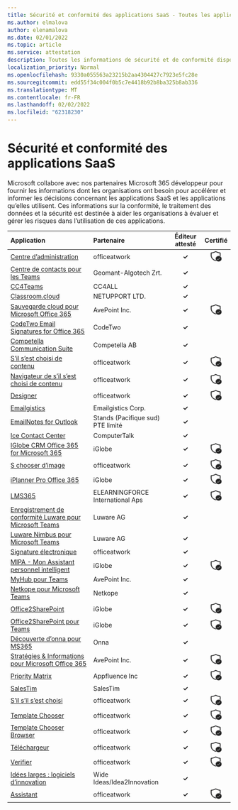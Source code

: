 ```yaml
---
title: Sécurité et conformité des applications SaaS - Toutes les applications
ms.author: elmalova
author: elenamalova
ms.date: 02/01/2022
ms.topic: article
ms.service: attestation
description: Toutes les informations de sécurité et de conformité disponibles pour toutes les applications SaaS.
localization_priority: Normal
ms.openlocfilehash: 9330a055563a23215b2aa4304427c7923e5fc28e
ms.sourcegitcommit: edd55f34c004f0b5c7e4418b92b8ba325b8ab336
ms.translationtype: MT
ms.contentlocale: fr-FR
ms.lasthandoff: 02/02/2022
ms.locfileid: "62318230"
---
```

# <a name="saas-apps-security-and-compliance"></a>Sécurité et conformité des applications SaaS

Microsoft collabore avec nos partenaires Microsoft 365 développeur pour fournir les informations dont les organisations ont besoin pour accélérer et informer les décisions concernant les applications SaaS et les applications qu’elles utilisent. Ces informations sur la conformité, le traitement des données et la sécurité est destinée à aider les organisations à évaluer et gérer les risques dans l’utilisation de ces applications.

| **Application** | **Partenaire** | **Éditeur attesté** | **Certifié** |
|:--------|:------------|:----------------------:|:-------------:|
| [Centre d’administration](./officeatwork-admin-center.md) | officeatwork | **✓** | <img alt="Certified application badge" src="../media/certified-badge.png" height="25" width="25" /> |
| [Centre de contacts pour les Teams](./geomant-algotech-zrt-buzzeasy-contact-center-for-teams.md) | Geomant-Algotech Zrt. | **✓** |  |
| [CC4Teams](./cc4all-cc4teams.md) | CC4ALL | **✓** |  |
| [Classroom.cloud](./netsupport-ltd-classroomcloud.md) | NETUPPORT LTD. | **✓** |  |
| [Sauvegarde cloud pour Microsoft Office 365](./avepoint-inc-cloud-backup-for-microsoft-office-365.md) | AvePoint Inc. | **✓** | <img alt="Certified application badge" src="../media/certified-badge.png" height="25" width="25" /> |
| [CodeTwo Email Signatures for Office 365](./codetwo-email-signatures-for-office-365.md) | CodeTwo | **✓** |  |
| [Competella Communication Suite](./competella-ab-communication-suite.md) | Competella AB | **✓** |  |
| [S’il s’est choisi de contenu](./officeatwork-content-chooser.md) | officeatwork | **✓** | <img alt="Certified application badge" src="../media/certified-badge.png" height="25" width="25" /> |
| [Navigateur de s’il s’est choisi de contenu](./officeatwork-content-chooser-browser.md) | officeatwork | **✓** | <img alt="Certified application badge" src="../media/certified-badge.png" height="25" width="25" /> |
| [Designer](./officeatwork-designer.md) | officeatwork | **✓** | <img alt="Certified application badge" src="../media/certified-badge.png" height="25" width="25" /> |
| [Emailgistics](./emailgistics-corp.md) | Emailgistics Corp. | **✓** |  |
| [EmailNotes for Outlook](./standss-south-pacific-pte-limited-emailnotes-for-outlook.md) | Stands (Pacifique sud) PTE limité | **✓** |  |
| [Ice Contact Center](./computertalk-ice-contact-center.md) | ComputerTalk | **✓** |  |
| [IGlobe CRM Office 365 for Microsoft 365](./iglobe-crm-office-365-for-microsoft.md) | iGlobe | **✓** | <img alt="Certified application badge" src="../media/certified-badge.png" height="25" width="25" /> |
| [S chooser d’image](./officeatwork-image-chooser.md) | officeatwork | **✓** | <img alt="Certified application badge" src="../media/certified-badge.png" height="25" width="25" /> |
| [iPlanner Pro Office 365](./iglobe-iplanner-pro-office-365.md) | iGlobe | **✓** | <img alt="Certified application badge" src="../media/certified-badge.png" height="25" width="25" /> |
| [LMS365](./elearningforce-international-aps-lms365.md) | ELEARNINGFORCE International Aps | **✓** | <img alt="Certified application badge" src="../media/certified-badge.png" height="25" width="25" /> |
| [Enregistrement de conformité Luware pour Microsoft Teams](./luware-ag-compliance-recording-for-microsoft-teams.md) | Luware AG | **✓** |  |
| [Luware Nimbus pour Microsoft Teams](./luware-ag-nimbus-for-microsoft-teams.md) | Luware AG | **✓** |  |
| [Signature électronique](./officeatwork-mail-signature.md) | officeatwork | **✓** |  |
| [MIPA - Mon Assistant personnel intelligent](./iglobe-mipa-my-intelligent-personal-assistant.md) | iGlobe | **✓** | <img alt="Certified application badge" src="../media/certified-badge.png" height="25" width="25" /> |
| [MyHub pour Teams](./avepoint-inc-myhub-for-teams.md) | AvePoint Inc. | **✓** |  |
| [Netkope pour Microsoft Teams](./netskope-for-microsoft-teams.md) | Netkope | **✓** |  |
| [Office2SharePoint](./iglobe-office2sharepoint.md) | iGlobe | **✓** | <img alt="Certified application badge" src="../media/certified-badge.png" height="25" width="25" /> |
| [Office2SharePoint pour Teams](./iglobe-office2sharepoint-for-teams.md) | iGlobe | **✓** | <img alt="Certified application badge" src="../media/certified-badge.png" height="25" width="25" /> |
| [Découverte d’onna pour MS365](./onna-discovery-for-ms365.md) | Onna | **✓** |  |
| [Stratégies &amp; Informations pour Microsoft Office 365](./avepoint-inc-policies-and-insights-for-microsoft-office-365.md) | AvePoint Inc. | **✓** | <img alt="Certified application badge" src="../media/certified-badge.png" height="25" width="25" /> |
| [Priority Matrix](./appfluence-inc-priority-matrix.md) | Appfluence Inc | **✓** | <img alt="Certified application badge" src="../media/certified-badge.png" height="25" width="25" /> |
| [SalesTim](./salestim.md) | SalesTim | **✓** |  |
| [S’il s’il s’est choisi](./officeatwork-slide-chooser.md) | officeatwork | **✓** | <img alt="Certified application badge" src="../media/certified-badge.png" height="25" width="25" /> |
| [Template Chooser](./officeatwork-template-chooser.md) | officeatwork | **✓** | <img alt="Certified application badge" src="../media/certified-badge.png" height="25" width="25" /> |
| [Template Chooser Browser](./officeatwork-template-chooser-browser.md) | officeatwork | **✓** | <img alt="Certified application badge" src="../media/certified-badge.png" height="25" width="25" /> |
| [Téléchargeur](./officeatwork-uploader.md) | officeatwork | **✓** | <img alt="Certified application badge" src="../media/certified-badge.png" height="25" width="25" /> |
| [Verifier](./officeatwork-verifier.md) | officeatwork | **✓** | <img alt="Certified application badge" src="../media/certified-badge.png" height="25" width="25" /> |
| [Idées larges : logiciels d’innovation](./wide-ideasidea2innovation-ideas-innovation-software.md) | Wide Ideas/Idea2Innovation | **✓** |  |
| [Assistant](./officeatwork-wizard.md) | officeatwork | **✓** | <img alt="Certified application badge" src="../media/certified-badge.png" height="25" width="25" /> |
